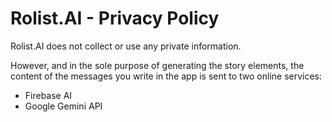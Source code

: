 # Rolist.AI - Privacy Policy

Rolist.AI does not collect or use any private information.

However, and in the sole purpose of generating the story elements, the content of the messages you write in the app is sent to two online services:
- Firebase AI
- Google Gemini API
